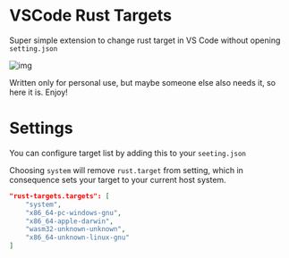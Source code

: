 # VSCode Rust Targets

Super simple extension to change rust target in VS Code without opening `setting.json`

![img](https://i.imgur.com/4XVZ5ko.png)

Written only for personal use, but maybe someone else also needs it, so here it is.
Enjoy!

# Settings

You can configure target list by adding this to your `seeting.json`

Choosing `system` will remove `rust.target` from setting, which in consequence sets your target to your current host system.

```json
"rust-targets.targets": [
    "system",
    "x86_64-pc-windows-gnu",
    "x86_64-apple-darwin",
    "wasm32-unknown-unknown",
    "x86_64-unknown-linux-gnu"
]
```
